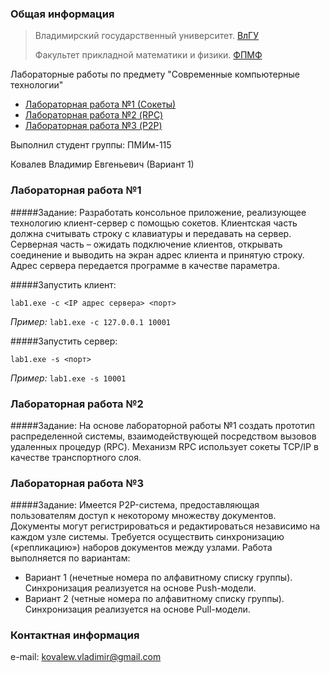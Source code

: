 ### Общая информация

> Владимирский государственный университет. [ВлГУ](http://vlsu.ru)
>
> Факультет прикладной математики и физики. [ФПМФ](http://fpmf.vlsu.ru)

Лабораторные работы по предмету "Современные компьютерные технологии"

* [Лабораторная работа №1 (Сокеты)](#lab1)
* [Лабораторная работа №2 (RPC)](#lab2)
* [Лабораторная работа №3 (P2P)](#lab3)


Выполнил студент группы: ПМИм-115

Ковалев Владимир Евгеньевич (Вариант 1)

### <a name="lab1"></a> Лабораторная работа №1

#####Задание:
Разработать консольное приложение, реализующее технологию клиент-сервер с помощью сокетов. Клиентская часть должна считывать строку с клавиатуры и передавать на сервер. Серверная часть – ожидать подключение клиентов, открывать соединение и выводить на экран адрес клиента и принятую строку. Адрес сервера передается программе в качестве параметра.

#####Запустить клиент:

    lab1.exe -c <IP адрес сервера> <порт>

*Пример:* `lab1.exe -с 127.0.0.1 10001`

#####Запустить сервер:

    lab1.exe -s <порт>

*Пример:* `lab1.exe -s 10001`

### <a name="lab2"></a> Лабораторная работа №2

#####Задание:
На основе лабораторной работы №1 создать прототип распределенной системы, взаимодействующей посредством вызовов удаленных процедур (RPC). Механизм RPC использует сокеты TCP/IP в качестве транспортного слоя.

### <a name="lab3"></a> Лабораторная работа №3

#####Задание:
Имеется P2P-система, предоставляющая пользователям доступ к некоторому множеству документов. Документы могут регистрироваться и редактироваться независимо на каждом узле системы. Требуется осуществить синхронизацию («репликацию») наборов документов между узлами.
Работа выполняется по вариантам:
* Вариант 1 (нечетные номера по алфавитному списку группы). Синхронизация реализуется на основе Push-модели.
* Вариант 2 (четные номера по алфавитному списку группы). Синхронизация реализуется на основе Pull-модели.


### Контактная информация

e-mail: <kovalew.vladimir@gmail.com>
